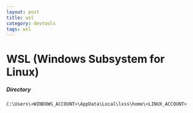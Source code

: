 ```yaml
---
layout: post
title: wsl
category: devtools
tags: wsl
---
```


# WSL (Windows Subsystem for Linux)

##### Directory

`C:\Users\<WINDOWS_ACCOUNT>\AppData\Local\lxss\home\<LINUX_ACCOUNT>`

